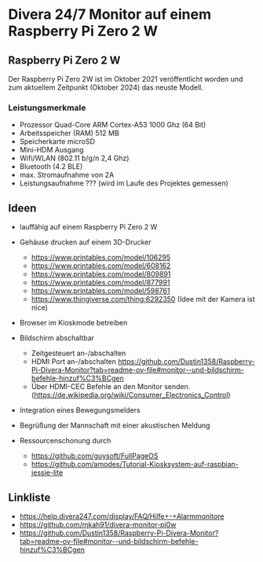 # Divera 24/7 Monitor auf einem Raspberry Pi Zero 2 W

## Raspberry Pi Zero 2 W

Der Raspberry Pi Zero 2W ist im Oktober 2021 veröffentlicht worden und zum aktuellem Zeitpunkt (Oktober 2024) das neuste Modell.

### Leistungsmerkmale

- Prozessor Quad-Core ARM Cortex-A53 1000 Ghz (64 Bit)
- Arbeitsspeicher (RAM) 512 MB
- Speicherkarte microSD
- Mini-HDM Ausgang
- Wifi/WLAN (802.11 b/g/n 2,4 Ghz)
- Bluetooth (4.2 BLE)
- max. Stromaufnahme von 2A
- Leistungsaufnahme ??? (wird im Laufe des Projektes gemessen)
 
## Ideen

- lauffähig auf einem Raspberry Pi Zero 2 W
- Gehäuse drucken auf einem 3D-Drucker
  - https://www.printables.com/model/106295
  - https://www.printables.com/model/608162
  - https://www.printables.com/model/809891
  - https://www.printables.com/model/877991
  - https://www.printables.com/model/598761
  - https://www.thingiverse.com/thing:6292350 (Idee mit der Kamera ist nice)
- Browser im Kioskmode betreiben

- Bildschirm abschaltbar
  - Zeitgesteuert an-/abschalten
  - HDMI Port an-/abschalten https://github.com/Dustin1358/Raspberry-Pi-Divera-Monitor?tab=readme-ov-file#monitor--und-bildschirm-befehle-hinzuf%C3%BCgen
  - Über HDMI-CEC Befehle an den Monitor senden. (https://de.wikipedia.org/wiki/Consumer_Electronics_Control)
- Integration eines Bewegungsmelders
- Begrüßung der Mannschaft mit einer akustischen Meldung
- Ressourcenschonung durch 
  - https://github.com/guysoft/FullPageOS
  - https://github.com/amodes/Tutorial-Kiosksystem-auf-raspbian-jessie-lite


## Linkliste

- https://help.divera247.com/display/FAQ/Hilfe+-+Alarmmonitore
- https://github.com/mkah91/divera-monitor-pi0w
- https://github.com/Dustin1358/Raspberry-Pi-Divera-Monitor?tab=readme-ov-file#monitor--und-bildschirm-befehle-hinzuf%C3%BCgen